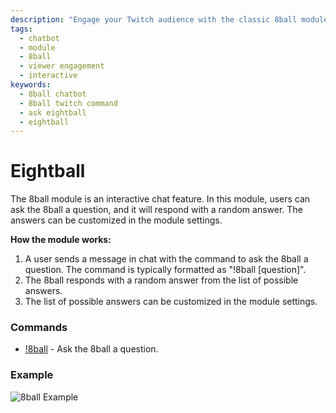 ```yaml
---
description: "Engage your Twitch audience with the classic 8ball module, providing entertaining and customizable responses to viewer questions."
tags:
  - chatbot
  - module
  - 8ball
  - viewer engagement
  - interactive
keywords:
  - 8ball chatbot
  - 8ball twitch command
  - ask eightball
  - eightball
---
```


# Eightball

The 8ball module is an interactive chat feature. In this module, users can ask the 8ball a question, and it will respond with a random answer. The answers can be customized in the module settings.

**How the module works:**

1. A user sends a message in chat with the command to ask the 8ball a question. The command is typically formatted as "!8ball [question]".
2. The 8ball responds with a random answer from the list of possible answers.
3. The list of possible answers can be customized in the module settings.

### Commands

- [!8ball](/chatbot/commands/default/8ball) - Ask the 8ball a question.

### Example

![8ball Example](img/8ball.png)
